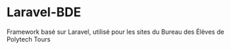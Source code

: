 # Laravel-BDE
Framework basé sur Laravel, utilisé pour les sites du Bureau des Élèves de Polytech Tours
